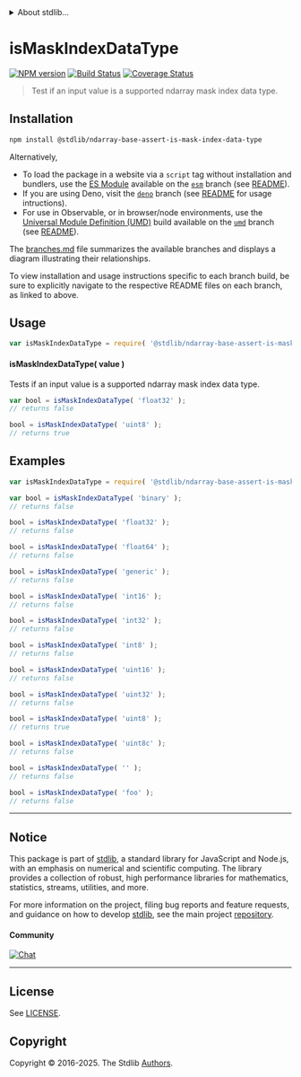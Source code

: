 <!--

@license Apache-2.0

Copyright (c) 2025 The Stdlib Authors.

Licensed under the Apache License, Version 2.0 (the "License");
you may not use this file except in compliance with the License.
You may obtain a copy of the License at

   http://www.apache.org/licenses/LICENSE-2.0

Unless required by applicable law or agreed to in writing, software
distributed under the License is distributed on an "AS IS" BASIS,
WITHOUT WARRANTIES OR CONDITIONS OF ANY KIND, either express or implied.
See the License for the specific language governing permissions and
limitations under the License.

-->


<details>
  <summary>
    About stdlib...
  </summary>
  <p>We believe in a future in which the web is a preferred environment for numerical computation. To help realize this future, we've built stdlib. stdlib is a standard library, with an emphasis on numerical and scientific computation, written in JavaScript (and C) for execution in browsers and in Node.js.</p>
  <p>The library is fully decomposable, being architected in such a way that you can swap out and mix and match APIs and functionality to cater to your exact preferences and use cases.</p>
  <p>When you use stdlib, you can be absolutely certain that you are using the most thorough, rigorous, well-written, studied, documented, tested, measured, and high-quality code out there.</p>
  <p>To join us in bringing numerical computing to the web, get started by checking us out on <a href="https://github.com/stdlib-js/stdlib">GitHub</a>, and please consider <a href="https://opencollective.com/stdlib">financially supporting stdlib</a>. We greatly appreciate your continued support!</p>
</details>

# isMaskIndexDataType

[![NPM version][npm-image]][npm-url] [![Build Status][test-image]][test-url] [![Coverage Status][coverage-image]][coverage-url] <!-- [![dependencies][dependencies-image]][dependencies-url] -->

> Test if an input value is a supported ndarray mask index data type.

<!-- Section to include introductory text. Make sure to keep an empty line after the intro `section` element and another before the `/section` close. -->

<section class="intro">

</section>

<!-- /.intro -->

<!-- Package usage documentation. -->

<section class="installation">

## Installation

```bash
npm install @stdlib/ndarray-base-assert-is-mask-index-data-type
```

Alternatively,

-   To load the package in a website via a `script` tag without installation and bundlers, use the [ES Module][es-module] available on the [`esm`][esm-url] branch (see [README][esm-readme]).
-   If you are using Deno, visit the [`deno`][deno-url] branch (see [README][deno-readme] for usage intructions).
-   For use in Observable, or in browser/node environments, use the [Universal Module Definition (UMD)][umd] build available on the [`umd`][umd-url] branch (see [README][umd-readme]).

The [branches.md][branches-url] file summarizes the available branches and displays a diagram illustrating their relationships.

To view installation and usage instructions specific to each branch build, be sure to explicitly navigate to the respective README files on each branch, as linked to above.

</section>

<section class="usage">

## Usage

```javascript
var isMaskIndexDataType = require( '@stdlib/ndarray-base-assert-is-mask-index-data-type' );
```

#### isMaskIndexDataType( value )

Tests if an input value is a supported ndarray mask index data type.

```javascript
var bool = isMaskIndexDataType( 'float32' );
// returns false

bool = isMaskIndexDataType( 'uint8' );
// returns true
```

</section>

<!-- /.usage -->

<!-- Package usage notes. Make sure to keep an empty line after the `section` element and another before the `/section` close. -->

<section class="notes">

</section>

<!-- /.notes -->

<!-- Package usage examples. -->

<section class="examples">

## Examples

<!-- eslint no-undef: "error" -->

```javascript
var isMaskIndexDataType = require( '@stdlib/ndarray-base-assert-is-mask-index-data-type' );

var bool = isMaskIndexDataType( 'binary' );
// returns false

bool = isMaskIndexDataType( 'float32' );
// returns false

bool = isMaskIndexDataType( 'float64' );
// returns false

bool = isMaskIndexDataType( 'generic' );
// returns false

bool = isMaskIndexDataType( 'int16' );
// returns false

bool = isMaskIndexDataType( 'int32' );
// returns false

bool = isMaskIndexDataType( 'int8' );
// returns false

bool = isMaskIndexDataType( 'uint16' );
// returns false

bool = isMaskIndexDataType( 'uint32' );
// returns false

bool = isMaskIndexDataType( 'uint8' );
// returns true

bool = isMaskIndexDataType( 'uint8c' );
// returns false

bool = isMaskIndexDataType( '' );
// returns false

bool = isMaskIndexDataType( 'foo' );
// returns false
```

</section>

<!-- /.examples -->

<!-- Section to include cited references. If references are included, add a horizontal rule *before* the section. Make sure to keep an empty line after the `section` element and another before the `/section` close. -->

<section class="references">

</section>

<!-- /.references -->

<!-- Section for related `stdlib` packages. Do not manually edit this section, as it is automatically populated. -->

<section class="related">

</section>

<!-- /.related -->

<!-- Section for all links. Make sure to keep an empty line after the `section` element and another before the `/section` close. -->


<section class="main-repo" >

* * *

## Notice

This package is part of [stdlib][stdlib], a standard library for JavaScript and Node.js, with an emphasis on numerical and scientific computing. The library provides a collection of robust, high performance libraries for mathematics, statistics, streams, utilities, and more.

For more information on the project, filing bug reports and feature requests, and guidance on how to develop [stdlib][stdlib], see the main project [repository][stdlib].

#### Community

[![Chat][chat-image]][chat-url]

---

## License

See [LICENSE][stdlib-license].


## Copyright

Copyright &copy; 2016-2025. The Stdlib [Authors][stdlib-authors].

</section>

<!-- /.stdlib -->

<!-- Section for all links. Make sure to keep an empty line after the `section` element and another before the `/section` close. -->

<section class="links">

[npm-image]: http://img.shields.io/npm/v/@stdlib/ndarray-base-assert-is-mask-index-data-type.svg
[npm-url]: https://npmjs.org/package/@stdlib/ndarray-base-assert-is-mask-index-data-type

[test-image]: https://github.com/stdlib-js/ndarray-base-assert-is-mask-index-data-type/actions/workflows/test.yml/badge.svg?branch=main
[test-url]: https://github.com/stdlib-js/ndarray-base-assert-is-mask-index-data-type/actions/workflows/test.yml?query=branch:main

[coverage-image]: https://img.shields.io/codecov/c/github/stdlib-js/ndarray-base-assert-is-mask-index-data-type/main.svg
[coverage-url]: https://codecov.io/github/stdlib-js/ndarray-base-assert-is-mask-index-data-type?branch=main

<!--

[dependencies-image]: https://img.shields.io/david/stdlib-js/ndarray-base-assert-is-mask-index-data-type.svg
[dependencies-url]: https://david-dm.org/stdlib-js/ndarray-base-assert-is-mask-index-data-type/main

-->

[chat-image]: https://img.shields.io/gitter/room/stdlib-js/stdlib.svg
[chat-url]: https://app.gitter.im/#/room/#stdlib-js_stdlib:gitter.im

[stdlib]: https://github.com/stdlib-js/stdlib

[stdlib-authors]: https://github.com/stdlib-js/stdlib/graphs/contributors

[umd]: https://github.com/umdjs/umd
[es-module]: https://developer.mozilla.org/en-US/docs/Web/JavaScript/Guide/Modules

[deno-url]: https://github.com/stdlib-js/ndarray-base-assert-is-mask-index-data-type/tree/deno
[deno-readme]: https://github.com/stdlib-js/ndarray-base-assert-is-mask-index-data-type/blob/deno/README.md
[umd-url]: https://github.com/stdlib-js/ndarray-base-assert-is-mask-index-data-type/tree/umd
[umd-readme]: https://github.com/stdlib-js/ndarray-base-assert-is-mask-index-data-type/blob/umd/README.md
[esm-url]: https://github.com/stdlib-js/ndarray-base-assert-is-mask-index-data-type/tree/esm
[esm-readme]: https://github.com/stdlib-js/ndarray-base-assert-is-mask-index-data-type/blob/esm/README.md
[branches-url]: https://github.com/stdlib-js/ndarray-base-assert-is-mask-index-data-type/blob/main/branches.md

[stdlib-license]: https://raw.githubusercontent.com/stdlib-js/ndarray-base-assert-is-mask-index-data-type/main/LICENSE

</section>

<!-- /.links -->
